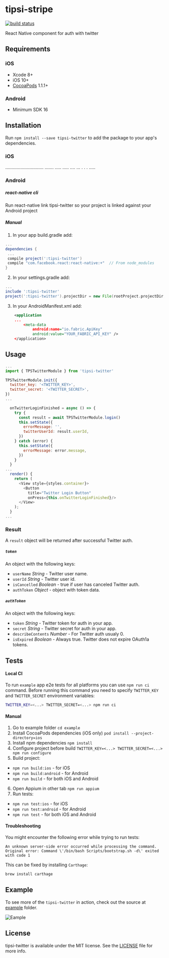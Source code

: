 # tipsi-stripe

[![build status](https://img.shields.io/travis/tipsi/tipsi-twitter/master.svg?style=flat-square)](https://travis-ci.org/tipsi/tipsi-twitter)

React Native component for auth with twitter

## Requirements

### iOS

* Xcode 8+
* iOS 10+
* [CocoaPods](https://cocoapods.org) 1.1.1+

### Android

* Minimum SDK 16

## Installation

Run `npm install --save tipsi-twitter` to add the package to your app's dependencies.

### iOS

 .............................. ....... ..... ..... .... ... . . . .....

### Android

##### react-native cli

Run react-native link tipsi-twitter so your project is linked against your Android project

##### Manual

1. In your app build.gradle add:
```gradle
...
dependencies {
 ...
 compile project(':tipsi-twitter')
 compile "com.facebook.react:react-native:+"  // From node_modules
}
```
2. In your settings.gradle add:
```gradle
...
include ':tipsi-twitter'
project(':tipsi-twitter').projectDir = new File(rootProject.projectDir, '../node_modules/tipsi-twitter/android')
```

3. In your AndroidManifest.xml add:
```xml
    <application
    ...
        <meta-data
            android:name="io.fabric.ApiKey"
            android:value="YOUR_FABRIC_API_KEY" />
    </application>
```

## Usage

```js
...
import { TPSTwitterModule } from 'tipsi-twitter'

TPSTwitterModule.init({
  twitter_key: '<TWITTER_KEY>',
  twitter_secret: '<TWITTER_SECRET>',
})
...

  onTwitterLoginFinished = async () => {
    try {
      const result = await TPSTwitterModule.login()
      this.setState({
        errorMessage: '',
        twitterUserId: result.userId,
      })
    } catch (error) {
      this.setState({
        errorMessage: error.message,
      })
    }
  }
...
  render() {
    return (
      <View style={styles.container}>
        <Button
          title="Twitter Login Button"
          onPress={this.onTwitterLoginFinished}/>
      </View>
    );
  }
...
```

### Result

A `result` object will be returned after successful Twitter auth.

##### `token`

An object with the following keys:

* `userName` _String_ - Twitter user name.
* `userId` _String_ - Twitter user id.
* `isCancelled` _Boolean_ - true if user has canceled Twitter auth.
* `authToken` _Object_ - object with token data.

##### `authToken`

An object with the following keys:

* `token` _String_ - Twitter token for auth in your app.
* `secret` _String_ - Twitter secret for auth in your app.
* `describeContents` _Number_ - For Twitter auth usualy 0.
* `isExpired` _Boolean_ - Always true. Twitter does not expire OAuth1a tokens.

## Tests

#### Local CI

To run `example` app e2e tests for all platforms you can use `npm run ci` command. Before running this command you need to specify `TWITTER_KEY` and `TWITTER_SECRET` environment variables:

```bash
TWITTER_KEY=<...> TWITTER_SECRET=<...> npm run ci
```

#### Manual

1. Go to example folder `cd example`
2. Install CocoaPods dependencies (iOS only) `pod install --project-directory=ios`
3. Install npm dependencies `npm install`
4. Configure project before build `TWITTER_KEY=<...> TWITTER_SECRET=<...> npm run configure`
5. Build project:
  * `npm run build:ios` - for iOS
  * `npm run build:android` - for Android
  * `npm run build` - for both iOS and Android
6. Open Appium in other tab `npm run appium`
7. Run tests:
  * `npm run test:ios` - for iOS
  * `npm run test:android` - for Android
  * `npm run test` - for both iOS and Android

#### Troubleshooting

You might encounter the following error while trying to run tests:

`An unknown server-side error occurred while processing the command. Original error: Command \'/bin/bash Scripts/bootstrap.sh -d\' exited with code 1`

This can be fixed by installing `Carthage`:

```bash
brew install carthage
```

## Example

To see more of the `tipsi-twitter` in action, check out the source at [example](https://github.com/tipsi/tipsi-twitter/tree/master/example) folder.

![Eample](https://cloud.githubusercontent.com/assets/4946753/21184163/dec7bb12-c213-11e6-8034-6ac839629838.png)

## License

tipsi-twitter is available under the MIT license. See the [LICENSE](https://github.com/tipsi/tipsi-twitter/tree/master/LICENSE) file for more info.
